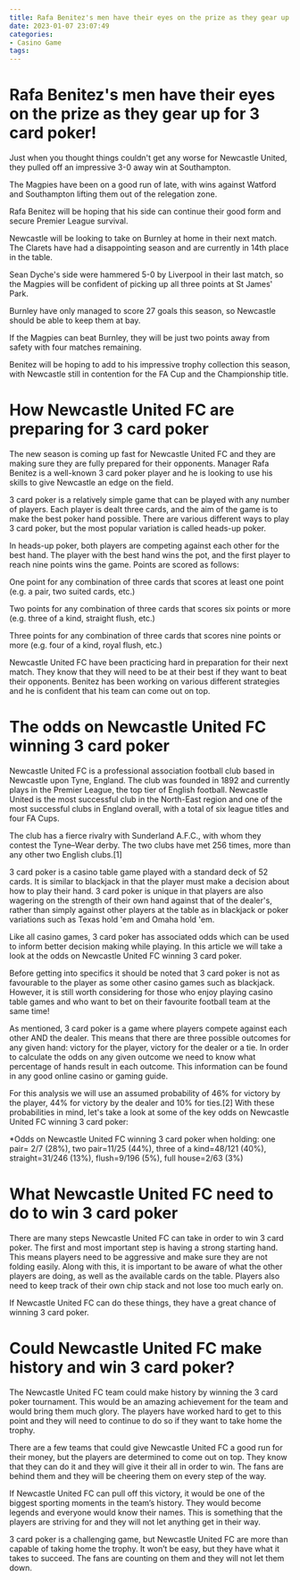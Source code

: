 ```yaml
---
title: Rafa Benitez's men have their eyes on the prize as they gear up for 3 card poker!
date: 2023-01-07 23:07:49
categories:
- Casino Game
tags:
---
```



#  Rafa Benitez's men have their eyes on the prize as they gear up for 3 card poker!

Just when you thought things couldn't get any worse for Newcastle United, they pulled off an impressive 3-0 away win at Southampton.

The Magpies have been on a good run of late, with wins against Watford and Southampton lifting them out of the relegation zone.

Rafa Benitez will be hoping that his side can continue their good form and secure Premier League survival.

Newcastle will be looking to take on Burnley at home in their next match. The Clarets have had a disappointing season and are currently in 14th place in the table.

Sean Dyche's side were hammered 5-0 by Liverpool in their last match, so the Magpies will be confident of picking up all three points at St James' Park.

Burnley have only managed to score 27 goals this season, so Newcastle should be able to keep them at bay.

If the Magpies can beat Burnley, they will be just two points away from safety with four matches remaining.

Benitez will be hoping to add to his impressive trophy collection this season, with Newcastle still in contention for the FA Cup and the Championship title.

#  How Newcastle United FC are preparing for 3 card poker

The new season is coming up fast for Newcastle United FC and they are making sure they are fully prepared for their opponents. Manager Rafa Benitez is a well-known 3 card poker player and he is looking to use his skills to give Newcastle an edge on the field.

3 card poker is a relatively simple game that can be played with any number of players. Each player is dealt three cards, and the aim of the game is to make the best poker hand possible. There are various different ways to play 3 card poker, but the most popular variation is called heads-up poker.

In heads-up poker, both players are competing against each other for the best hand. The player with the best hand wins the pot, and the first player to reach nine points wins the game. Points are scored as follows:

One point for any combination of three cards that scores at least one point (e.g. a pair, two suited cards, etc.)

Two points for any combination of three cards that scores six points or more (e.g. three of a kind, straight flush, etc.)

Three points for any combination of three cards that scores nine points or more (e.g. four of a kind, royal flush, etc.)

Newcastle United FC have been practicing hard in preparation for their next match. They know that they will need to be at their best if they want to beat their opponents. Benitez has been working on various different strategies and he is confident that his team can come out on top.

#  The odds on Newcastle United FC winning 3 card poker

Newcastle United FC is a professional association football club based in Newcastle upon Tyne, England. The club was founded in 1892 and currently plays in the Premier League, the top tier of English football. Newcastle United is the most successful club in the North-East region and one of the most successful clubs in England overall, with a total of six league titles and four FA Cups.

The club has a fierce rivalry with Sunderland A.F.C., with whom they contest the Tyne–Wear derby. The two clubs have met 256 times, more than any other two English clubs.[1]

3 card poker is a casino table game played with a standard deck of 52 cards. It is similar to blackjack in that the player must make a decision about how to play their hand. 3 card poker is unique in that players are also wagering on the strength of their own hand against that of the dealer's, rather than simply against other players at the table as in blackjack or poker variations such as Texas hold 'em and Omaha hold 'em.

Like all casino games, 3 card poker has associated odds which can be used to inform better decision making while playing. In this article we will take a look at the odds on Newcastle United FC winning 3 card poker.

Before getting into specifics it should be noted that 3 card poker is not as favourable to the player as some other casino games such as blackjack. However, it is still worth considering for those who enjoy playing casino table games and who want to bet on their favourite football team at the same time!

As mentioned, 3 card poker is a game where players compete against each other AND the dealer. This means that there are three possible outcomes for any given hand: victory for the player, victory for the dealer or a tie. In order to calculate the odds on any given outcome we need to know what percentage of hands result in each outcome. This information can be found in any good online casino or gaming guide.

For this analysis we will use an assumed probability of 46% for victory by the player, 44% for victory by the dealer and 10% for ties.[2] With these probabilities in mind, let's take a look at some of the key odds on Newcastle United FC winning 3 card poker:




*Odds on Newcastle United FC winning 3 card poker when holding: one pair= 2/7 (28%), two pair=11/25 (44%), three of a kind=48/121 (40%), straight=31/246 (13%), flush=9/196 (5%), full house=2/63 (3%)

#  What Newcastle United FC need to do to win 3 card poker

There are many steps Newcastle United FC can take in order to win 3 card poker. The first and most important step is having a strong starting hand. This means players need to be aggressive and make sure they are not folding easily. Along with this, it is important to be aware of what the other players are doing, as well as the available cards on the table. Players also need to keep track of their own chip stack and not lose too much early on.

If Newcastle United FC can do these things, they have a great chance of winning 3 card poker.

#  Could Newcastle United FC make history and win 3 card poker?

The Newcastle United FC team could make history by winning the 3 card poker tournament. This would be an amazing achievement for the team and would bring them much glory. The players have worked hard to get to this point and they will need to continue to do so if they want to take home the trophy.

There are a few teams that could give Newcastle United FC a good run for their money, but the players are determined to come out on top. They know that they can do it and they will give it their all in order to win. The fans are behind them and they will be cheering them on every step of the way.

If Newcastle United FC can pull off this victory, it would be one of the biggest sporting moments in the team’s history. They would become legends and everyone would know their names. This is something that the players are striving for and they will not let anything get in their way.

3 card poker is a challenging game, but Newcastle United FC are more than capable of taking home the trophy. It won’t be easy, but they have what it takes to succeed. The fans are counting on them and they will not let them down.